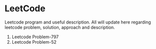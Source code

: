 # LeetCode
Leetcode program and useful description. All will update here regarding leetcode problem, solution, approach and description.

1. Leetcode Problem-797
2. Leetcode Problem-52
